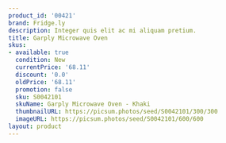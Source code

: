 ```yaml
---
product_id: '00421'
brand: Fridge.ly
description: Integer quis elit ac mi aliquam pretium.
title: Garply Microwave Oven
skus:
- available: true
  condition: New
  currentPrice: '68.11'
  discount: '0.0'
  oldPrice: '68.11'
  promotion: false
  sku: S0042101
  skuName: Garply Microwave Oven - Khaki
  thumbnailURL: https://picsum.photos/seed/S0042101/300/300
  imageURL: https://picsum.photos/seed/S0042101/600/600
layout: product
---
```

